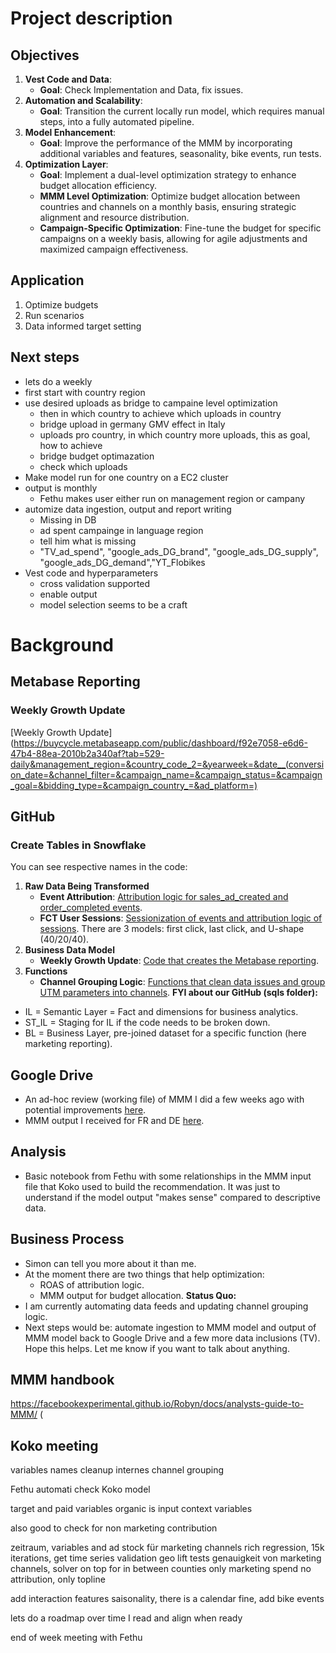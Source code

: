 # Project description
## Objectives
1. **Vest Code and Data**:
   - **Goal**: Check Implementation and Data, fix issues.
2. **Automation and Scalability**:
   - **Goal**: Transition the current locally run model, which requires manual steps, into a fully automated pipeline.
3. **Model Enhancement**:
   - **Goal**: Improve the performance of the MMM by incorporating additional variables and features, seasonality, bike events, run tests.
4. **Optimization Layer**:
   - **Goal**: Implement a dual-level optimization strategy to enhance budget allocation efficiency.
   - **MMM Level Optimization**: Optimize budget allocation between countries and channels on a monthly basis, ensuring strategic alignment and resource distribution.
   - **Campaign-Specific Optimization**: Fine-tune the budget for specific campaigns on a weekly basis, allowing for agile adjustments and maximized campaign effectiveness.

## Application

1. Optimize budgets
2. Run scenarios
3. Data informed target setting

## Next steps
* lets do a weekly
* first start with country region
* use desired uploads as bridge to campaine level optimization
    * then in which country to achieve which uploads in country
    * bridge upload in germany GMV effect in Italy
    * uploads pro country, in which country more uploads, this as goal, how to achieve
    * bridge budget optimazation
    * check which uploads
* Make model run for one country on a EC2 cluster
* output is monthly
    * Fethu makes user
    either run on management region or campany
* automize data ingestion, output and report writing
    * Missing in DB
    * ad spent campainge in language region
    * tell him what is missing
    * "TV_ad_spend", "google_ads_DG_brand",	"google_ads_DG_supply",	"google_ads_DG_demand","YT_Flobikes
* Vest code and hyperparameters
    * cross validation supported
    * enable output
    * model selection seems to be a craft




# Background
## Metabase Reporting
### Weekly Growth Update
[Weekly Growth Update](https://buycycle.metabaseapp.com/public/dashboard/f92e7058-e6d6-47b4-88ea-2010b2a340af?tab=529-daily&management_region=&country_code_2=&yearweek=&date__(conversion_date=&channel_filter=&campaign_name=&campaign_status=&campaign_goal=&bidding_type=&campaign_country_=&ad_platform=)
## GitHub
### Create Tables in Snowflake
You can see respective names in the code:
1. **Raw Data Being Transformed**
   - **Event Attribution**: [Attribution logic for sales_ad_created and order_completed events](https://github.com/buycycle/data/blob/main/sqls/st_il/st_event_attribution.sql).
   - **FCT User Sessions**: [Sessionization of events and attribution logic of sessions](https://github.com/buycycle/data/blob/main/sqls/il/fct_user_sessions.sql).
   There are 3 models: first click, last click, and U-shape (40/20/40).
2. **Business Data Model**
   - **Weekly Growth Update**: [Code that creates the Metabase reporting](https://github.com/buycycle/data/blob/main/sqls/bl/report_weekly_growth_update.sql).
3. **Functions**
   - **Channel Grouping Logic**: [Functions that clean data issues and group UTM parameters into channels](https://github.com/buycycle/data/blob/main/sqls/functions.sql).
**FYI about our GitHub (sqls folder):**
- IL = Semantic Layer = Fact and dimensions for business analytics.
- ST_IL = Staging for IL if the code needs to be broken down.
- BL = Business Layer, pre-joined dataset for a specific function (here marketing reporting).
## Google Drive
- An ad-hoc review (working file) of MMM I did a few weeks ago with potential improvements [here](https://docs.google.com/spreadsheets/d/1mX1jJwlDOWa-unirtTVQLzWKKvJfjwda51koO2ZPeJU/edit?gid=3D0#gid=3D0).
- MMM output I received for FR and DE [here](https://drive.google.com/drive/folders/1ExB7ryRB2V0PCBHHvt6R8CaoXcEWx8xO?usp=3Dsharing).
## Analysis
- Basic notebook from Fethu with some relationships in the MMM input file that Koko used to build the recommendation. It was just to understand if the model output "makes sense" compared to descriptive data.
## Business Process
- Simon can tell you more about it than me.
- At the moment there are two things that help optimization:
  - ROAS of attribution logic.
  - MMM output for budget allocation.
**Status Quo:**
- I am currently automating data feeds and updating channel grouping logic.
- Next steps would be: automate ingestion to MMM model and output of MMM model back to Google Drive and a few more data inclusions (TV).
Hope this helps. Let me know if you want to talk about anything.
## MMM handbook
https://facebookexperimental.github.io/Robyn/docs/analysts-guide-to-MMM/ (


## Koko meeting
variables names cleanup
internes channel grouping

Fethu automati
check Koko model

target and paid variables
organic is input
context variables

also good to check for non marketing contribution

zeitraum, variables and ad stock für marketing channels
rich regression, 15k iterations, get time series validation
geo lift tests genauigkeit von marketing channels,
solver on top for in between counties
only marketing spend no attribution, only topline

add interaction features
saisonality, there is a calendar fine, add bike events



lets do a roadmap over time
I read and align when ready

end of week meeting with Fethu

